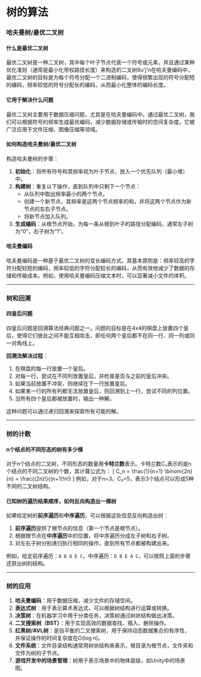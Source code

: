 # 树的算法
### 哈夫曼树/最优二叉树

#### 什么是最优二叉树
最优二叉树是一种二叉树，其中每个叶子节点代表一个符号或元素，并且通过某种优化准则（通常是最小化带权路径长度）来构造的二叉树8u'j'n在哈夫曼编码中，最优二叉树的目标是为每个符号分配一个二进制编码，使得频繁出现的符号分配短的编码，频率较低的符号分配长的编码，从而最小化整体的编码长度。

#### 它用于解决什么问题
最优二叉树主要用于数据压缩问题，尤其是在哈夫曼编码中。通过最优二叉树，我们可以根据符号的频率生成最优编码，减少数据存储或传输时的空间复杂度。它被广泛应用于文件压缩、图像压缩等领域。

#### 如何构造哈夫曼树/最优二叉树
构造哈夫曼树的步骤：
1. **初始化**：将所有符号和其频率视为叶子节点，放入一个优先队列（最小堆）中。
2. **构建树**：重复以下操作，直到队列中只剩下一个节点：
   - 从队列中取出频率最小的两个节点。
   - 创建一个新节点，其频率是这两个节点频率的和，并将这两个节点作为新节点的左右子节点。
   - 将新节点加入队列。
3. **生成编码**：从根节点开始，为每一条从根到叶子的路径分配编码，通常左子树为“0”，右子树为“1”。

#### 哈夫曼编码
哈夫曼编码是一种基于最优二叉树的变长编码方式。其基本原则是：频率较高的字符分配较短的编码，频率较低的字符分配较长的编码，从而有效地减少了数据的存储和传输成本。例如，使用哈夫曼编码压缩文本时，可以显著减小文件的体积。

---

### 树和回溯

#### 四皇后问题
四皇后问题是回溯算法经典问题之一。问题的目标是在4x4的棋盘上放置四个皇后，使得它们彼此之间不能互相攻击，即任何两个皇后都不在同一行、同一列或同一对角线上。

**回溯法解决过程**：
1. 在棋盘的每一行放置一个皇后。
2. 对每一行，尝试在不同列放置皇后，并检查是否与之前的皇后冲突。
3. 如果当前放置不冲突，则继续在下一行放置皇后。
4. 如果某一行的所有列都无法放置皇后，则回溯到上一行，尝试不同的列位置。
5. 当所有四个皇后都被放置时，输出一种解。

这种问题可以通过递归回溯来探索所有可能的解。

---

### 树的计数

#### n个结点的不同形态的树有多少棵
对于n个结点的二叉树，不同形态的数量用**卡特兰数**表示。卡特兰数Cₙ表示的是n个结点的不同二叉树的个数，其计算公式为：
\[
C_n = \frac{1}{n+1} \binom{2n}{n} = \frac{(2n)!}{(n+1)!n!}
\]
例如，对于n=3，C₃=5，表示3个结点可以形成5种不同的二叉树结构。

#### 已知树的遍历结果顺序，如何反向构造出一棵树
如果给定树的**前序遍历**和**中序遍历**，可以根据这些信息反向构造出树：
1. **前序遍历**提供了根节点的信息（第一个节点是根节点）。
2. 根据根节点在**中序遍历**中的位置，将中序遍历分成左子树和右子树。
3. 对左右子树分别递归执行相同的操作，直到所有节点都被构建出来。

例如，给定前序遍历：`A B D E C`，中序遍历：`D B E A C`，可以按照上面的步骤还原出树的结构。

---

### 树的应用
1. **哈夫曼编码**：用于数据压缩，减少文件的存储空间。
2. **表达式树**：用于表示算术表达式，可以根据树结构进行运算或转换。
3. **决策树**：在机器学习中用于分类任务，决策树通过树状结构做出决策。
4. **二叉搜索树（BST）**：用于实现高效的数据查找、插入、删除操作。
5. **红黑树/AVL树**：是自平衡的二叉搜索树，用于保持动态数据集合的有序性，并保证操作的时间复杂度在O(log n)。
6. **文件系统**：文件目录结构通常用树状结构来表示，根目录为根节点，文件夹和文件为树的子节点。
7. **游戏开发中的场景管理**：树用于表示场景中的物体层级，如Unity中的场景图。